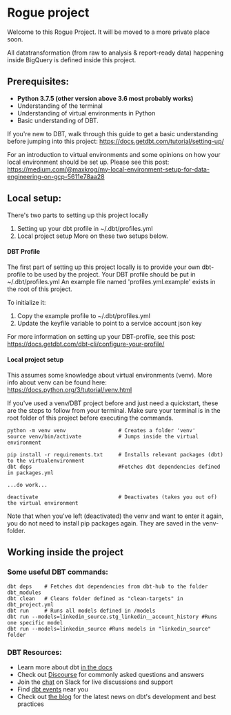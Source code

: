 
# Rogue project
Welcome to this Rogue Project. It will be moved to a more private place soon.

All datatransformation (from raw to analysis & report-ready data) happening inside BigQuery is defined inside this project.


## Prerequisites:

- **Python 3.7.5 (other version above 3.6 most probably works)**
- Understanding of the terminal
- Understanding of virtual environments in Python
- Basic understanding of DBT.

If you're new to DBT, walk through this guide to get a basic understanding before jumping into this project:
https://docs.getdbt.com/tutorial/setting-up/

For an introduction to virtual environments and some opinions on how your local environment should be set up. Please see this post:
https://medium.com/@maxkrog/my-local-environment-setup-for-data-engineering-on-gcp-5611e78aa28

## Local setup:

There's two parts to setting up this project locally
1. Setting up your dbt profile in ~/.dbt/profiles.yml
2. Local project setup
More on these two setups below.

#### DBT Profile
The first part of setting up this project locally is to provide your own dbt-profile to be used by the project. Your DBT profile should be put in ~/.dbt/profiles.yml
An example file named 'profiles.yml.example' exists in the root of this project.

To initialize it:
1. Copy the example profile to ~/.dbt/profiles.yml
2. Update the keyfile variable to point to a service account json key

For more information on setting up your DBT-profile, see this post:
https://docs.getdbt.com/dbt-cli/configure-your-profile/

####  Local project setup
This assumes some knowledge about virtual environments (venv).
More info about venv can be found here: https://docs.python.org/3/tutorial/venv.html

If you've used a venv/DBT project before and just need a quickstart, these are the steps to follow from your terminal. Make sure your terminal is in the root folder of this project before executing the commands.

    python -m venv venv                 # Creates a folder 'venv'
    source venv/bin/activate            # Jumps inside the virtual environment

    pip install -r requirements.txt     # Installs relevant packages (dbt) to the virtualenvironment
    dbt deps 							#Fetches dbt dependencies defined in packages.yml

    ...do work...

    deactivate                          # Deactivates (takes you out of) the virtual environment

Note that when you've left (deactivated) the venv and want to enter it again, you do not need to install pip packages again. They are saved in the venv-folder.


## Working inside the project

### Some useful DBT commands:
    dbt deps 	# Fetches dbt dependencies from dbt-hub to the folder dbt_modules
    dbt clean 	# Cleans folder defined as "clean-targets" in dbt_project.yml
    dbt run 	# Runs all models defined in /models
    dbt run --models=linkedin_source.stg_linkedin__account_history #Runs one specific model
    dbt run --models=linkedin_source #Runs models in "linkedin_source" folder




### DBT Resources:
- Learn more about dbt [in the docs](https://docs.getdbt.com/docs/introduction)
- Check out [Discourse](https://discourse.getdbt.com/) for commonly asked questions and answers
- Join the [chat](http://slack.getdbt.com/) on Slack for live discussions and support
- Find [dbt events](https://events.getdbt.com) near you
- Check out [the blog](https://blog.getdbt.com/) for the latest news on dbt's development and best practices
